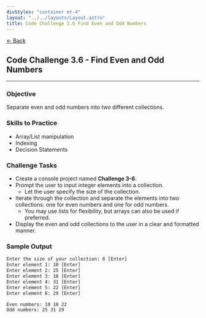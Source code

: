 ```yaml
---
divStyles: "container mt-4"
layout: "../../layouts/Layout.astro"
title: Code Challenge 3.6 Find Even and Odd Numbers
---
```


[← Back](/code-challenges/)

## Code Challenge 3.6 - Find Even and Odd Numbers
---

### Objective
Separate even and odd numbers into two different collections.

### Skills to Practice
- Array/List manipulation
- Indexing
- Decision Statements

### Challenge Tasks
- Create a console project named **Challenge 3-6**.
- Prompt the user to input integer elements into a collection.
    - Let the user specify the size of the collection.
- Iterate through the collection and separate the elements into two collections: one for even numbers and one for odd numbers.
    - You may use lists for flexibility, but arrays can also be used if preferred.
- Display the even and odd collections to the user in a clear and formatted manner.


### Sample Output
```txt
Enter the size of your collection: 6 [Enter]
Enter element 1: 10 [Enter]
Enter element 2: 25 [Enter]
Enter element 3: 18 [Enter]
Enter element 4: 31 [Enter]
Enter element 5: 22 [Enter]
Enter element 6: 29 [Enter]

Even numbers: 10 18 22
Odd numbers: 25 31 29
```